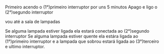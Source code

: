 Primeiro acendo o (1°)primeiro interruptor por uns 5 minutos
Apago e ligo o (2°)segundo interruptor 

vou até a sala de lampadas

Se alguma lampada estiver ligada ela estará conectada ao (2°)segundo interruptor
Se alguma lampada estiver quente ela estára ligada ao (1°)primeiro interruptor
e a lampada que sobrou estará ligada ao (3°)terceiro e ultimo interruptor.
